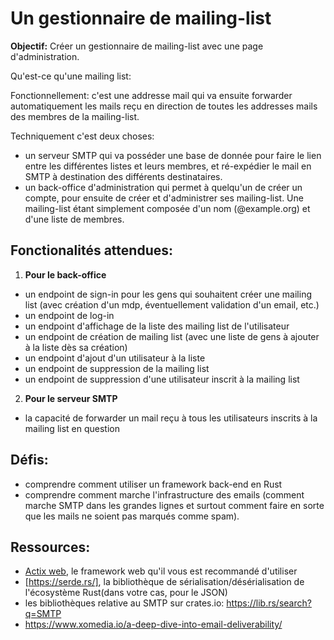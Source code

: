 # Un gestionnaire de mailing-list

**Objectif:** Créer un gestionnaire de mailing-list avec une page d'administration.

Qu'est-ce qu'une mailing list: 

Fonctionnellement: c'est une addresse mail qui va ensuite forwarder automatiquement les mails reçu en direction de toutes les addresses mails des membres de la mailing-list.

Techniquement c'est deux choses:
- un serveur SMTP qui va posséder une base de donnée pour faire le lien entre les différentes listes et leurs membres, et ré-expédier le mail en SMTP à destination des différents destinataires.
- un back-office d'administration qui permet à quelqu'un de créer un compte, pour ensuite de créer et d'administrer ses mailing-list. Une mailing-list étant simplement composée d'un nom (<nom de la liste>@example.org) et d'une liste de membres.

## Fonctionalités attendues:

1. **Pour le back-office**
- un endpoint de sign-in pour les gens qui souhaitent créer une mailing list (avec création d'un mdp, éventuellement validation d'un email, etc.)
- un endpoint de log-in 
- un endpoint d'affichage de la liste des mailing list de l'utilisateur 
- un endpoint de création de mailing list (avec une liste de gens à ajouter à la liste dès sa création)
- un endpoint d'ajout d'un utilisateur à la liste
- un endpoint de suppression de la mailing list
- un endpoint de suppression d'une utilisateur inscrit à la mailing list
2. **Pour le serveur SMTP**
- la capacité de forwarder un mail reçu à tous les utilisateurs inscrits à la mailing list en question

## Défis:
- comprendre comment utiliser un framework back-end en Rust
- comprendre comment marche l'infrastructure des emails (comment marche SMTP dans les grandes lignes et surtout comment faire en sorte que les mails ne soient pas marqués comme spam).

## Ressources:
- [Actix web](https://actix.rs/), le framework web qu'il vous est recommandé d'utiliser
- [https://serde.rs/], la bibliothèque de sérialisation/désérialisation de l'écosystème Rust(dans votre cas, pour le JSON)
- les bibliothèques relative au SMTP sur crates.io: https://lib.rs/search?q=SMTP
- https://www.xomedia.io/a-deep-dive-into-email-deliverability/